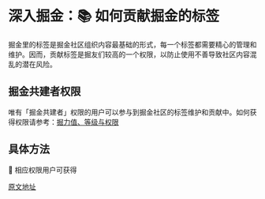 # 深入掘金：📚 如何贡献掘金的标签

掘金里的标签是掘金社区组织内容最基础的形式，每一个标签都需要精心的管理和维护。因而，贡献标签是掘友们较高的一个权限，以防止使用不善导致社区内容混乱的潜在风险。

## 掘金共建者权限

唯有「掘金共建者」权限的用户可以参与到掘金社区的标签维护和贡献中。如何获得权限请参考：[掘力值、等级与权限](https://juejin.cn/book/6844733795329900551/section/6844733795371843597 "https://juejin.cn/book/6844733795329900551/section/6844733795371843597")

## 具体方法

🙊 相应权限用户可获得

[原文地址](https://juejin.cn/book/6844733795329900551/section/6844733795384426510)